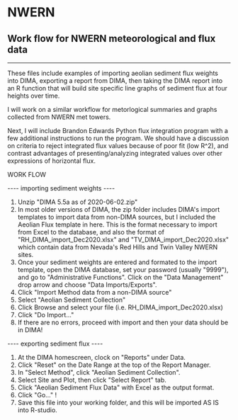 # NWERN
Work flow for NWERN meteorological and flux data
-------------
-------------
These files include examples of importing aeolian sediment flux weights into DIMA, exporting a report from DIMA, then taking the DIMA report into an R function that will build site specific line graphs of sediment flux at four heights over time. 

I will work on a similar workflow for metorlogical summaries and graphs collected from NWERN met towers. 

Next, I will include Brandon Edwards Python flux integration program with a few additional instructions to run the program. 
We should have a discussion on criteria to reject integrated flux values because of poor fit (low R^2), and contrast advantages of presenting/analyzing integrated values over other expressions of horizontal flux.


WORK FLOW

---- importing sediment weights ----

1. Unzip "DIMA 5.5a as of 2020-06-02.zip"
2. In most older versions of DIMA, the zip folder includes DIMA's import templates to import data from non-DIMA sources, but I included the Aeolian Flux template in here. This is the format necessary to import from Excel to the database, and also the format of "RH_DIMA_import_Dec2020.xlsx" and "TV_DIMA_import_Dec2020.xlsx" which contain data from Nevada's Red Hills and Twin Valley NWERN sites.
3. Once your sediment weights are entered and formated to the import template, open the DIMA database, set your password (usually "9999"), and go to "Administrative Functions". Click on the "Data Management" drop arrow and choose "Data Imports/Exports". 
4. Click "Import Method data from a non-DIMA source"
5. Select "Aeolian Sediment Collection"
6. Click Browse and select your file (i.e. RH_DIMA_import_Dec2020.xlsx)
7. Click "Do Import..."
8. If there are no errors, proceed with import and then your data should be in DIMA!

---- exporting sediment flux ----
1. At the DIMA homescreen, clock on "Reports" under Data.
2. Click "Reset" on the Date Range at the top of the Report Manager.
3. In "Select Method", click "Aeolian Sediment Collection".
4. Select Site and Plot, then click "Select Report" tab.
5. Click "Aeolian Sediment Flux Data" with Excel as the output format.
6. Click "Go..." !
7. Save this file into your working folder, and this will be imported AS IS into R-studio.
